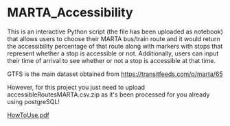 # MARTA_Accessibility
This is an interactive Python script (the file has been uploaded as  notebook) that allows users to choose their MARTA bus/train route and it would return the accessibility percentage of that route along with markers with stops that represent whether a stop is accessible or not. Additionally, users can input their time of arrival to see whether or not a stop is accessible at that time.

GTFS is the main dataset obtained from https://transitfeeds.com/p/marta/65

However, for this project you just need to upload accessibleRoutesMARTA.csv.zip as it's been processed for you already using postgreSQL!

[HowToUse.pdf](https://github.com/user-attachments/files/18041423/HowToUse.pdf)
